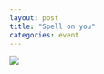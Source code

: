 ```yaml
---
layout: post
title: "Spell on you"
categories: event
---
```

![](https://pics.livejournal.com/quillcraft/pic/001pcce1)
